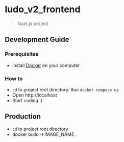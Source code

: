 # ludo_v2_frontend

> Nuxt.js project

## Development Guide

### Prerequisites
- install [Docker](https://www.docker.com/) on your computer

### How to
- `cd` to project root directory. Run `docker-compose up`
- Open http://localhost
- Start coding :)

## Production
- `cd` to project root directory
- docker build -t IMAGE_NAME .